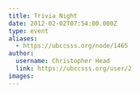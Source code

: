 ```yaml
---
title: Trivia Night 
date: 2012-02-02T07:54:00.000Z
type: event
aliases:
  - https://ubccsss.org/node/1465
author:
  username: Christopher Head
  link: https://ubccsss.org/user/2
images:
---
```


